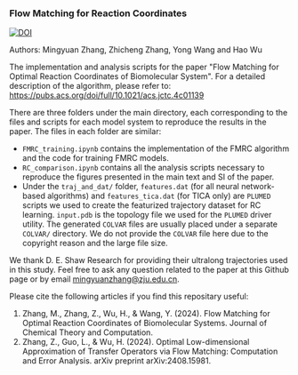 ### Flow Matching for Reaction Coordinates

[![DOI](https://zenodo.org/badge/DOI/10.5281/zenodo.14257538.svg)](https://doi.org/10.5281/zenodo.14257538)

Authors: Mingyuan Zhang, Zhicheng Zhang, Yong Wang and Hao Wu

The implementation and analysis scripts for the paper "Flow Matching for Optimal Reaction Coordinates of Biomolecular System". For a detailed description of the algorithm, please refer to: https://pubs.acs.org/doi/full/10.1021/acs.jctc.4c01139

There are three folders under the main directory, each corresponding to the files and scripts for each model system to reproduce the results in the paper. The files in each folder are similar:

- `FMRC_training.ipynb` contains the implementation of the FMRC algorithm and the code for training FMRC models.
- `RC_comparison.ipynb` contains all the analysis scripts necessary to reproduce the figures presented in the main text and SI of the paper. 
- Under the `traj_and_dat/` folder, `features.dat` (for all neural network-based algorithms) and `features_tica.dat` (for TICA only) are `PLUMED` scripts we used to create the featurized trajectory dataset for RC learning. `input.pdb` is the topology file we used for the `PLUMED` driver utility. The generated `COLVAR` files are usually placed under a separate `COLVAR/` directory. We do not provide the `COLVAR` file here due to the copyright reason and the large file size.

We thank D. E. Shaw Research for providing their ultralong trajectories used in this study. Feel free to ask any question related to the paper at this Github page or by email mingyuanzhang@zju.edu.cn.

Please cite the following articles if you find this repositary useful:
1. Zhang, M., Zhang, Z., Wu, H., & Wang, Y. (2024). Flow Matching for Optimal Reaction Coordinates of Biomolecular Systems. Journal of Chemical Theory and Computation.
2. Zhang, Z., Guo, L., & Wu, H. (2024). Optimal Low-dimensional Approximation of Transfer Operators via Flow Matching: Computation and Error Analysis. arXiv preprint arXiv:2408.15981.
